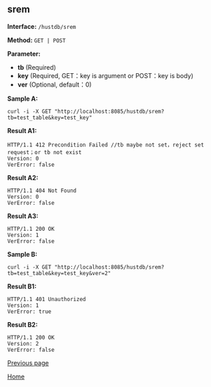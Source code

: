 ## srem ##

**Interface:** `/hustdb/srem`

**Method:** `GET | POST`

**Parameter:** 

*  **tb** (Required)  
*  **key** (Required, GET：key is argument or POST：key is body)  
*  **ver** (Optional, default：0)  

**Sample A:**

    curl -i -X GET "http://localhost:8085/hustdb/srem?tb=test_table&key=test_key"

**Result A1:**

	HTTP/1.1 412 Precondition Failed //tb maybe not set，reject set request；or tb not exist
	Version: 0
	VerError: false

**Result A2:**

	HTTP/1.1 404 Not Found
	Version: 0
	VerError: false
		
**Result A3:**

	HTTP/1.1 200 OK
	Version: 1
	VerError: false

**Sample B:**

    curl -i -X GET "http://localhost:8085/hustdb/srem?tb=test_table&key=test_key&ver=2"

**Result B1:**

	HTTP/1.1 401 Unauthorized
	Version: 1
	VerError: true

**Result B2:**

	HTTP/1.1 200 OK
	Version: 2
	VerError: false

[Previous page](../hustdb.md)

[Home](../../../index.md)